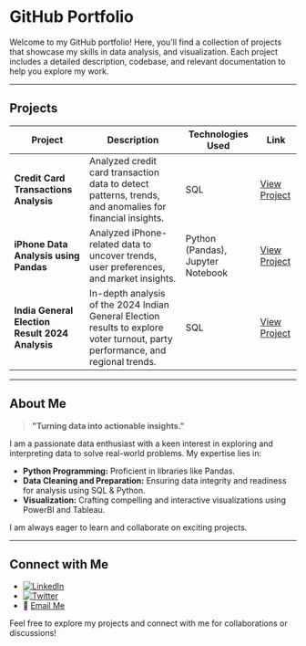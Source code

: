 # GitHub Portfolio

Welcome to my GitHub portfolio! Here, you'll find a collection of projects that showcase my skills in data analysis, and visualization. Each project includes a detailed description, codebase, and relevant documentation to help you explore my work.

---

## Projects

| **Project**                                     | **Description**                                                                                                                 | **Technologies Used**                                                       | **Link**          |
| ----------------------------------------------- | ------------------------------------------------------------------------------------------------------------------------------- | --------------------------------------------------------------------------- | ----------------- |
| **Credit Card Transactions Analysis**           | Analyzed credit card transaction data to detect patterns, trends, and anomalies for financial insights.                         | SQL                                                                         | [View Project](https://github.com/Mahak1912/Credit-Card-Transactions-Analysis-using-SQL) |
| **iPhone Data Analysis using Pandas**           | Analyzed iPhone-related data to uncover trends, user preferences, and market insights.                                          | Python (Pandas), Jupyter Notebook                                           | [View Project](#) |
| **India General Election Result 2024 Analysis** | In-depth analysis of the 2024 Indian General Election results to explore voter turnout, party performance, and regional trends. | SQL                                                                         | [View Project](https://github.com/Mahak1912/Indian-General-Elections-Result-Analysis-2024-using-SQL) |

---

## About Me

> **"Turning data into actionable insights."**

I am a passionate data enthusiast with a keen interest in exploring and interpreting data to solve real-world problems. My expertise lies in:

- **Python Programming:** Proficient in libraries like Pandas.
- **Data Cleaning and Preparation:** Ensuring data integrity and readiness for analysis using SQL & Python.
- **Visualization:** Crafting compelling and interactive visualizations using PowerBI and Tableau.

I am always eager to learn and collaborate on exciting projects.

---

## Connect with Me

- [![LinkedIn](https://img.shields.io/badge/LinkedIn-Connect-blue)](#)
- [![Twitter](https://img.shields.io/badge/Twitter-Follow-blue)](#)
- 📧 [Email Me](mailto:your_email@example.com)

Feel free to explore my projects and connect with me for collaborations or discussions!


